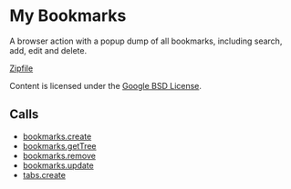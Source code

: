
My Bookmarks
=======

A browser action with a popup dump of all bookmarks, including search, add, edit and delete.

[Zipfile](http://developer.chrome.com/extensions/examples/api/bookmarks/basic.zip)

Content is licensed under the [Google BSD License](http://code.google.com/google_bsd_license.html).

Calls
-----

* [bookmarks.create](http://developer.chrome.com/extensions/bookmarks.html#method-create)
* [bookmarks.getTree](http://developer.chrome.com/extensions/bookmarks.html#method-getTree)
* [bookmarks.remove](http://developer.chrome.com/extensions/bookmarks.html#method-remove)
* [bookmarks.update](http://developer.chrome.com/extensions/bookmarks.html#method-update)
* [tabs.create](http://developer.chrome.com/extensions/tabs.html#method-create)